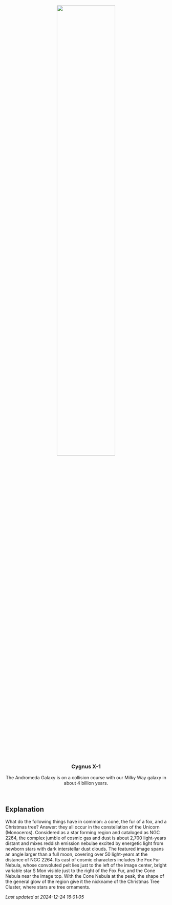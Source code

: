 <p align='center'>
    <img src='https://apod.nasa.gov/apod/image/2412/ConeTree_White_960.jpg' width='60%' />
    <h3 align="center">Cygnus X-1</h3>
    <p align="center">The Andromeda Galaxy is on a collision course with our Milky Way galaxy in about 4 billion years.</p>
</p>
<br/>

Explanation
--
What do the following things have in common: a cone, the fur of a fox, and a Christmas tree?  Answer: they all occur in the constellation of the Unicorn (Monoceros).  Considered as a star forming region and cataloged as NGC 2264, the complex jumble of cosmic gas and dust is about 2,700 light-years distant and mixes reddish emission nebulae excited by energetic light from newborn stars with dark interstellar dust clouds. The featured image spans an angle larger than a full moon, covering over 50 light-years at the distance of NGC 2264. Its cast of cosmic characters includes the Fox Fur Nebula, whose convoluted pelt lies just to the left of the image center, bright variable star S Mon visible just to the right of the Fox Fur, and the Cone Nebula near the image top.  With the Cone Nebula at the peak, the shape of the general glow of the region give it the nickname of the Christmas Tree Cluster, where stars are tree ornaments.


*Last updated at 2024-12-24 16:01:05*
